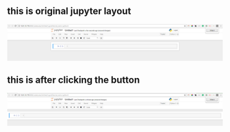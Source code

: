 ## this is original jupyter layout

![original jupyter layout](./previous.png)

## this is after clicking the button

![clicked](./next.png)
